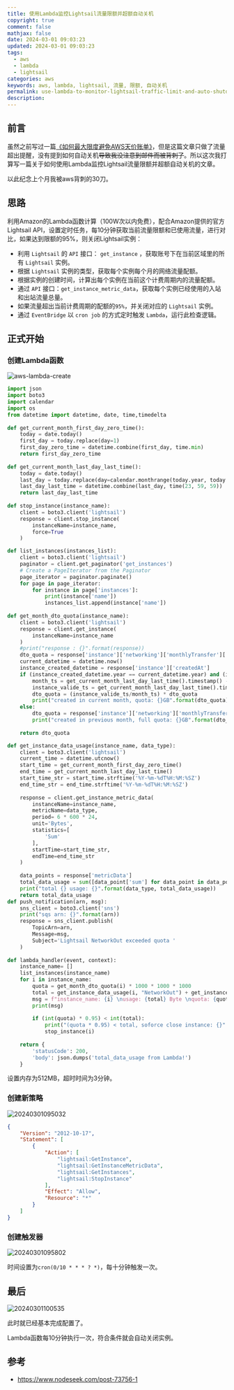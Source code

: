 ```yaml
---
title: 使用Lambda监控Lightsail流量限额并超额自动关机
copyright: true
comment: false
mathjax: false
date: 2024-03-01 09:03:23
updated: 2024-03-01 09:03:23
tags:
  - aws
  - lambda
  - lightsail
categories: aws
keywords: aws, lambda, lightsail, 流量, 限额, 自动关机
permalink: use-lambda-to-monitor-lightsail-traffic-limit-and-auto-shutdown-when-exceeding-the-limit/
description:
---
```

## 前言

虽然之前写过一篇[《如何最大限度避免AWS天价账单》](https://zyha.cn)，但是这篇文章只做了流量超出提醒，没有提到如何自动关机~~导致我没注意到邮件而被背刺了~~。所以这次我打算写一篇关于如何使用Lambda监控Lightsail流量限额并超额自动关机的文章。

以此纪念上个月我被aws背刺的30刀。

<!-- more -->
## 思路

利用Amazon的Lambda函数计算（100W次以内免费），配合Amazon提供的官方Lightsail API，设置定时任务，每10分钟获取当前流量限额和已使用流量，进行对比，如果达到限额的95%，则关闭Lightsail实例：

- 利用 `Lightsail` 的 `API` 接口： `get_instance` ，获取账号下在当前区域里的所有 `Lightsail` 实例。
- 根据 `Lightsail` 实例的类型，获取每个实例每个月的网络流量配额。
- 根据实例的创建时间，计算出每个实例在当前这个计费周期内的流量配额。
- 通过 `API` 接口：`get_instance_metric_data`，获取每个实例已经使用的入站和出站流量总量。
- 如果流量超出当前计费周期的配额的`95%`，并关闭对应的 `Lightsail` 实例。
- 通过 `EventBridge` 以 `cron job` 的方式定时触发 `Lambda`，运行此检查逻辑。

## 正式开始

### 创建Lambda函数

![aws-lambda-create](https://cdn.zyha.cn/blog/a357ffbb527587be4af3cf46b73d5a9d5b124997988e222f4ae4d9019c26adcd.png?x-oss-process=style/blog)

```python
import json
import boto3
import calendar
import os
from datetime import datetime, date, time,timedelta
 
def get_current_month_first_day_zero_time():
    today = date.today()
    first_day = today.replace(day=1)
    first_day_zero_time = datetime.combine(first_day, time.min)
    return first_day_zero_time
    
def get_current_month_last_day_last_time():
    today = date.today()
    last_day = today.replace(day=calendar.monthrange(today.year, today.month)[1])
    last_day_last_time = datetime.combine(last_day, time(23, 59, 59))
    return last_day_last_time
    
def stop_instance(instance_name):
    client = boto3.client('lightsail')
    response = client.stop_instance(
        instanceName=instance_name,
        force=True
    )

def list_instances(instances_list):
    client = boto3.client('lightsail')
    paginator = client.get_paginator('get_instances')
    # Create a PageIterator from the Paginator
    page_iterator = paginator.paginate()
    for page in page_iterator:
        for instance in page['instances']:
            print(instance['name'])
            instances_list.append(instance['name'])
        
def get_month_dto_quota(instance_name):
    client = boto3.client('lightsail')
    response = client.get_instance(
        instanceName=instance_name
    )
    #print("response : {}".format(response))
    dto_quota = response['instance']['networking']['monthlyTransfer']['gbPerMonthAllocated']
    current_datetime = datetime.now()
    instance_created_datetime = response['instance']['createdAt']
    if (instance_created_datetime.year == current_datetime.year) and (instance_created_datetime.month == current_datetime.month):
        month_ts = get_current_month_last_day_last_time().timestamp() - get_current_month_first_day_zero_time().timestamp()
        instance_valide_ts = get_current_month_last_day_last_time().timestamp() - instance_created_datetime.timestamp()
        dto_quota = (instance_valide_ts/month_ts) * dto_quota
        print("created in current month, quota: {}GB".format(dto_quota))
    else:
        dto_quota = response['instance']['networking']['monthlyTransfer']['gbPerMonthAllocated']
        print("created in previous month, full quota: {}GB".format(dto_quota))
    
    return dto_quota

def get_instance_data_usage(instance_name, data_type):
    client = boto3.client('lightsail')
    current_time = datetime.utcnow()
    start_time = get_current_month_first_day_zero_time()
    end_time = get_current_month_last_day_last_time()
    start_time_str = start_time.strftime('%Y-%m-%dT%H:%M:%SZ')
    end_time_str = end_time.strftime('%Y-%m-%dT%H:%M:%SZ')
 
    response = client.get_instance_metric_data(
        instanceName=instance_name,
        metricName=data_type,
        period= 6 * 600 * 24,
        unit='Bytes',
        statistics=[
            'Sum'
        ],
        startTime=start_time_str,
        endTime=end_time_str 
    )
 
    data_points = response['metricData']
    total_data_usage = sum([data_point['sum'] for data_point in data_points])
    print("total {} usage: {}".format(data_type, total_data_usage))
    return total_data_usage
def push_notification(arn, msg):
    sns_client = boto3.client('sns')
    print("sqs arn: {}".format(arn))
    response = sns_client.publish(
        TopicArn=arn,
        Message=msg,
        Subject='Lightsail NetworkOut exceeded quota '
    )
 
def lambda_handler(event, context):
    instance_name= []
    list_instances(instance_name)
    for i in instance_name:
        quota = get_month_dto_quota(i) * 1000 * 1000 * 1000
        total = get_instance_data_usage(i, "NetworkOut") + get_instance_data_usage(i, "NetworkIn") 
        msg = f"instance_name: {i} \nusage: {total} Byte \nquota: {quota} Byte \nusage percent: {(total/quota)*100} %"
        print(msg)
        
        if (int(quota) * 0.95) < int(total):
            print("(quota * 0.95) < total, soforce close instance: {}".format(1))
            stop_instance(i)
             
    return {
        'statusCode': 200,
        'body': json.dumps('total_data_usage from Lambda!')
    }
```

设置内存为512MB，超时时间为3分钟。

### 创建新策略

![20240301095032](https://cdn.zyha.cn/blog/20240301095032.png?x-oss-process=style/blog)

```json
{
    "Version": "2012-10-17",
    "Statement": [
        {
            "Action": [
                "lightsail:GetInstance",
                "lightsail:GetInstanceMetricData",
                "lightsail:GetInstances",
                "lightsail:StopInstance"
            ],
            "Effect": "Allow",
            "Resource": "*"
        }
    ]
}
```

### 创建触发器

![20240301095802](https://cdn.zyha.cn/blog/20240301095802.png?x-oss-process=style/blog)

时间设置为`cron(0/10 * * * ? *)`，每十分钟触发一次。

## 最后

![20240301100535](https://cdn.zyha.cn/blog/20240301100535.png?x-oss-process=style/blog)

此时就已经基本完成配置了。

Lambda函数每10分钟执行一次，符合条件就会自动关闭实例。

## 参考

- <https://www.nodeseek.com/post-73756-1>
